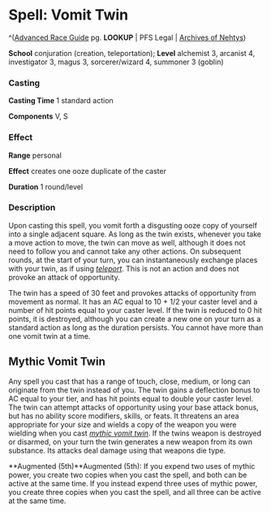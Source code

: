 # Spell: Vomit Twin

^([Advanced Race Guide][ss-vomit-twin] pg. **LOOKUP** | PFS Legal | [Archives of Nehtys][sn-vomit-twin])

**School** conjuration (creation, teleportation); **Level** alchemist 3, arcanist 4, investigator 3, magus 3, sorcerer/wizard 4, summoner 3 (goblin)

### Casting

**Casting Time** 1 standard action  

**Components** V, S

### Effect

**Range** personal  

**Effect** creates one ooze duplicate of the caster  

**Duration** 1 round/level

### Description

Upon casting this spell, you vomit forth a disgusting ooze copy of yourself into a single adjacent square. As long as the twin exists, whenever you take a move action to move, the twin can move as well, although it does not need to follow you and cannot take any other actions. On subsequent rounds, at the start of your turn, you can instantaneously exchange places with your twin, as if using _[teleport]_. This is not an action and does not provoke an attack of opportunity.  

The twin has a speed of 30 feet and provokes attacks of opportunity from movement as normal. It has an AC equal to 10 + 1/2 your caster level and a number of hit points equal to your caster level. If the twin is reduced to 0 hit points, it is destroyed, although you can create a new one on your turn as a standard action as long as the duration persists. You cannot have more than one vomit twin at a time.

## Mythic Vomit Twin

Any spell you cast that has a range of touch, close, medium, or long can originate from the twin instead of you. The twin gains a deflection bonus to AC equal to your tier, and has hit points equal to double your caster level. The twin can attempt attacks of opportunity using your base attack bonus, but has no ability score modifiers, skills, or feats. It threatens an area appropriate for your size and wields a copy of the weapon you were wielding when you cast _[mythic vomit twin]_. If the twins weapon is destroyed or disarmed, on your turn the twin generates a new weapon from its own substance. Its attacks deal damage using that weapons die type.  

**Augmented (5th)**Augmented (5th): If you expend two uses of mythic power, you create two copies when you cast the spell, and both can be active at the same time. If you instead expend three uses of mythic power, you create three copies when you cast the spell, and all three can be active at the same time.

[ss-vomit-twin]: http://paizo.com/products/btpy8rv2
[sn-vomit-twin]: http://www.archivesofnethys.com/SpellDisplay.aspx?ItemName=Vomit%20Twin
[teleport]: http://www.archivesofnethys.com/SpellDisplay.aspx?ItemName=teleport
[mythic vomit twin]: http://www.archivesofnethys.com/SpellDisplay.aspx?ItemName=mythic%20vomit%20twin